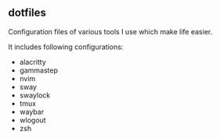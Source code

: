 ## dotfiles

Configuration files of various tools I use which make life easier.

It includes following configurations:

- alacritty
- gammastep
- nvim
- sway
- swaylock
- tmux
- waybar
- wlogout
- zsh

